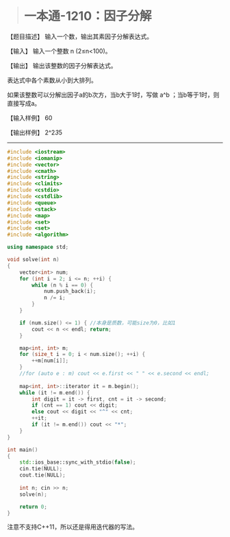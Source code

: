 > # 一本通-1210：因子分解

【题目描述】
输入一个数，输出其素因子分解表达式。

【输入】
输入一个整数 n (2≤n<100)。

【输出】
输出该整数的因子分解表达式。

表达式中各个素数从小到大排列。

如果该整数可以分解出因子a的b次方，当b大于1时，写做 a^b ；当b等于1时，则直接写成a。

【输入样例】
60

【输出样例】
2^2*3*5

-----

```c++
#include <iostream>
#include <iomanip>
#include <vector>
#include <cmath>
#include <string>
#include <climits>
#include <cstdio>
#include <cstdlib>
#include <queue>
#include <stack>
#include <map>
#include <set>
#include <set>
#include <algorithm>

using namespace std;

void solve(int n)
{
    vector<int> num;
    for (int i = 2; i <= n; ++i) {
        while (n % i == 0) {
            num.push_back(i);
            n /= i;
        }
    }

    if (num.size() <= 1) { //本身是质数，可能size为0，比如1
        cout << n << endl; return;
    }

    map<int, int> m;
    for (size_t i = 0; i < num.size(); ++i) {
        ++m[num[i]];
    }
    //for (auto e : m) cout << e.first << " " << e.second << endl;
    
    map<int, int>::iterator it = m.begin();
    while (it != m.end()) {
        int digit = it -> first, cnt = it -> second;
        if (cnt == 1) cout << digit;
        else cout << digit << "^" << cnt;
        ++it;
        if (it != m.end()) cout << "*";
    }
}

int main()
{
    std::ios_base::sync_with_stdio(false);
    cin.tie(NULL);
    cout.tie(NULL);
    
    int n; cin >> n;
    solve(n);

    return 0;
}
```

注意不支持C++11，所以还是得用迭代器的写法。